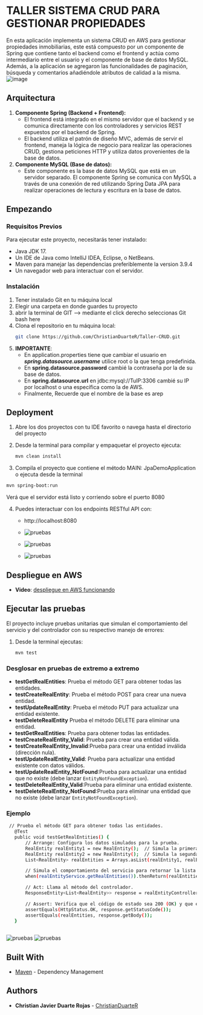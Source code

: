 # TALLER  SISTEMA CRUD PARA GESTIONAR PROPIEDADES

En esta aplicación implementa un sistema CRUD en AWS para gestionar propiedades inmobiliarias, este está compuesto por un componente de Spring que contiene tanto el backend como el frontend y actúa como intermediario entre el usuario y el componente de base de datos MySQL. Además, a la aplicación se agregaron las funcionalidades de paginación, búsqueda y comentarios añadiéndole atributos de calidad a la misma.
![image](ReadmeImages/interfaz.png)
## Arquitectura

1. **Componente Spring (Backend + Frontend):**
   - El frontend está integrado en el mismo servidor que el backend y se comunica directamente con los controladores y servicios REST expuestos por el backend de Spring.
   - El backend utiliza el patrón de diseño MVC, además de servir el frontend, maneja la lógica de negocio para realizar las operaciones CRUD, gestiona peticiones HTTP y utiliza datos provenientes de la base de datos.
2. **Componente MySQL (Base de datos):** 
   - Este componente es la base de datos MySQL que está en un servidor separado.
     El componente Spring se comunica con MySQL a través de una conexión de red utilizando Spring Data JPA para realizar operaciones de lectura y escritura en la base de datos.
## Empezando

### Requisitos Previos
Para ejecutar este proyecto, necesitarás tener instalado:

- Java JDK 17.
- Un IDE de Java como IntelliJ IDEA, Eclipse, o NetBeans.
- Maven para manejar las dependencias preferiblemente la version 3.9.4 
- Un navegador web para interactuar con el servidor.


### Instalación

1. Tener instalado Git en tu máquina local
2. Elegir una carpeta en donde guardes tu proyecto
3. abrir la terminal de GIT --> mediante el click derecho seleccionas Git bash here
4. Clona el repositorio en tu máquina local:
   ```bash
   git clone https://github.com/ChristianDuarteR/Taller-CRUD.git
   ```
5. **IMPORTANTE**: 
   - En application.properties tiene que cambiar el usuario en ***spring.datasource.username*** utilice root o la que tenga predefinida.
   - En **spring.datasource.password** cambié la contraseña por la de su base de datos. 
   - En **spring.datasource.url** en jdbc:mysql://TuIP:3306 cambié su IP por localhost o una específica como la de AWS. 
   - Finalmente, Recuerde que el nombre de la base es arep


## Deployment
1. Abre los dos proyectos con tu IDE favorito o navega hasta el directorio del proyecto
2. Desde la terminal para compilar y empaquetar el proyecto ejecuta:

   ```bash
   mvn clean install
   ```
3.  Compila el proyecto que contiene el método MAIN: JpaDemoApplication o ejecuta desde la terminal

   ```bash
   mvn spring-boot:run
   ```
Verá que el servidor está listo y corriendo sobre el puerto 8080

4. Puedes interactuar con los endpoints RESTful API con:
    - http://localhost:8080
    
    - ![pruebas](ReadmeImages/listar.png)
    - ![pruebas](ReadmeImages/crear.png)
    - ![pruebas](ReadmeImages/actualizar.png)

   
## Despliegue en AWS

- **Video**: 
[despliegue en AWS funcionando](https://drive.google.com/file/d/1f6Uimyly4tvDkSJjK5PauKAB-H_fiFk3/view?usp=drivesdk)



## Ejecutar las pruebas

El proyecto incluye pruebas unitarias que simulan el comportamiento del servicio y del controlador con su respectivo manejo de errores: 
1. Desde la terminal ejecutas:
   ```bash
   mvn test
   ```
### Desglosar en pruebas de extremo a extremo
- **testGetRealEntities**: Prueba el método GET para obtener todas las entidades.
- **testCreateRealEntity**: Prueba el método POST para crear una nueva entidad.
- **testUpdateRealEntity**: Prueba el método PUT para actualizar una entidad existente.
- **testDeleteRealEntity** Prueba el método DELETE para eliminar una entidad.
- **testGetRealEntities**: Prueba para obtener todas las entidades.
- **testCreateRealEntity_Valid**: Prueba para crear una entidad válida.
- **testCreateRealEntity_Invalid**:Prueba para crear una entidad inválida (dirección nula).
- **testUpdateRealEntity_Valid**: Prueba para actualizar una entidad existente con datos válidos.
- **testUpdateRealEntity_NotFound**:Prueba para actualizar una entidad que no existe (debe lanzar `EntityNotFoundException`).
- **testDeleteRealEntity_Valid**:Prueba para eliminar una entidad existente.
- **testDeleteRealEntity_NotFound**:Prueba para eliminar una entidad que no existe (debe lanzar `EntityNotFoundException`).
### Ejemplo
 ```bash
  // Prueba el método GET para obtener todas las entidades.
	@Test
	public void testGetRealEntities() {
		// Arrange: Configura los datos simulados para la prueba.
		RealEntity realEntity1 = new RealEntity();  // Simula la primera entidad.
		RealEntity realEntity2 = new RealEntity();  // Simula la segunda entidad.
		List<RealEntity> realEntities = Arrays.asList(realEntity1, realEntity2);  // Lista de entidades simuladas.

		// Simula el comportamiento del servicio para retornar la lista de entidades.
		when(realEntityService.getRealEntities()).thenReturn(realEntities);

		// Act: Llama al método del controlador.
		ResponseEntity<List<RealEntity>> response = realEntityController.getAllEntities();

		// Assert: Verifica que el código de estado sea 200 (OK) y que el cuerpo de la respuesta sea correcto.
		assertEquals(HttpStatus.OK, response.getStatusCode());
		assertEquals(realEntities, response.getBody());
	}
      
   ```
![pruebas](ReadmeImages/servicios.png)
![pruebas](ReadmeImages/controlador.png)


## Built With
* [Maven](https://maven.apache.org/) - Dependency Management

## Authors

* **Christian Javier Duarte Rojas** - [ChristianDuarteR ](https://github.com/ChristianDuarteR )